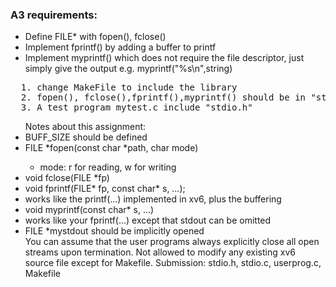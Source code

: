 <h3>A3 requirements:</h3>
<ul>
  <li>Define FILE* with fopen(), fclose()</li>
  <li>Implement fprintf() by adding a buffer to printf</li>
  <li>Implement myprintf() which does not require the file descriptor, just simply give the output e.g. myprintf("%s\n",string)</li>
</ul>
<pre>
  1. change MakeFile to include the library
  2. fopen(), fclose(),fprintf(),myprintf() should be in "stdio.c"
  3. A test program mytest.c include "stdio.h"
</pre>

<p>
  <ul>Notes about this assignment:
  <li>BUFF_SIZE should be defined</li>
  <li>FILE *fopen(const char *path, char mode)</li>
    <ul><li>mode: r for reading, w for writing</li></ul>
  <li>void fclose(FILE *fp)</li>
  <li>void fprintf(FILE* fp, const char* s, …);</li>
  <li>works like the printf(...) implemented in xv6, plus the buffering</li>
  <li>void myprintf(const char* s, …)</li>
  <li>works like your fprintf(...) except that stdout can be omitted</li>
<li>FILE *mystdout should be implicitly opened</li>
You can assume that the user programs always explicitly close all open streams upon termination.
Not allowed to modify any existing xv6 source file except for Makefile.
Submission: stdio.h, stdio.c, userprog.c, Makefile
</p>
